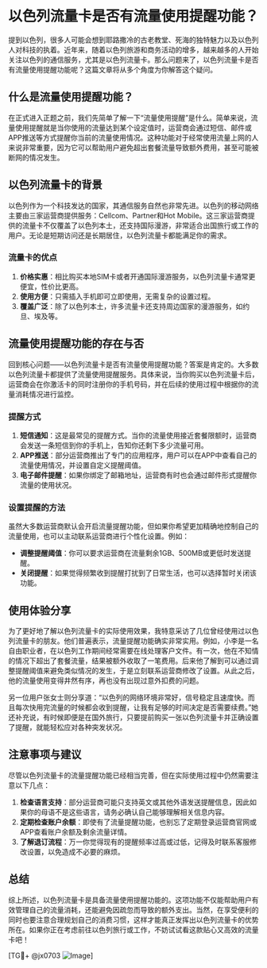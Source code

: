 # 以色列流量卡是否有流量使用提醒功能？

提到以色列，很多人可能会想到耶路撒冷的古老教堂、死海的独特魅力以及以色列人对科技的执着。近年来，随着以色列旅游和商务活动的增多，越来越多的人开始关注以色列的通信服务，尤其是以色列流量卡。那么问题来了，以色列流量卡是否有流量使用提醒功能呢？这篇文章将从多个角度为你解答这个疑问。

## 什么是流量使用提醒功能？

在正式进入正题之前，我们先简单了解一下“流量使用提醒”是什么。简单来说，流量使用提醒就是当你使用的流量达到某个设定值时，运营商会通过短信、邮件或APP推送等方式提醒你当前的流量使用情况。这种功能对于经常使用流量上网的人来说非常重要，因为它可以帮助用户避免超出套餐流量导致额外费用，甚至可能被断网的情况发生。

## 以色列流量卡的背景

以色列作为一个科技发达的国家，其通信服务自然也非常先进。以色列的移动网络主要由三家运营商提供服务：Cellcom、Partner和Hot Mobile。这三家运营商提供的流量卡不仅覆盖了以色列本土，还支持国际漫游，非常适合出国旅行或工作的用户。无论是短期访问还是长期居住，以色列流量卡都能满足你的需求。

### 流量卡的优点

1. **价格实惠**：相比购买本地SIM卡或者开通国际漫游服务，以色列流量卡通常更便宜，性价比更高。
2. **使用方便**：只需插入手机即可立即使用，无需复杂的设置过程。
3. **覆盖广泛**：除了以色列本土，许多流量卡还支持周边国家的漫游服务，如约旦、埃及等。

## 流量使用提醒功能的存在与否

回到核心问题——以色列流量卡是否有流量使用提醒功能？答案是肯定的。大多数以色列流量卡都提供了流量使用提醒服务。具体来说，当你购买以色列流量卡后，运营商会在你激活卡的同时注册你的手机号码，并在后续的使用过程中根据你的流量消耗情况进行监控。

### 提醒方式

1. **短信通知**：这是最常见的提醒方式。当你的流量使用接近套餐限额时，运营商会发送一条短信到你的手机上，告知你还剩下多少流量可用。
2. **APP推送**：部分运营商推出了专门的应用程序，用户可以在APP中查看自己的流量使用情况，并设置自定义提醒阈值。
3. **电子邮件提醒**：如果你绑定了邮箱地址，运营商有时也会通过邮件形式提醒你流量的使用状况。

### 设置提醒的方法

虽然大多数运营商默认会开启流量提醒功能，但如果你希望更加精确地控制自己的流量使用，也可以主动联系运营商进行个性化设置。例如：

- **调整提醒阈值**：你可以要求运营商在流量剩余1GB、500MB或更低时发送提醒。
- **关闭提醒**：如果觉得频繁收到提醒打扰到了日常生活，也可以选择暂时关闭该功能。

## 使用体验分享

为了更好地了解以色列流量卡的实际使用效果，我特意采访了几位曾经使用过以色列流量卡的朋友。他们普遍表示，流量提醒功能确实非常实用。例如，小李是一名自由职业者，在以色列工作期间经常需要在线处理客户文件。有一次，他在不知情的情况下超出了套餐流量，结果被额外收取了一笔费用。后来他了解到可以通过调整提醒阈值来避免类似情况的发生，于是立刻联系运营商修改了设置。从此之后，他的流量使用变得井然有序，再也没有出现过意外扣费的问题。

另一位用户张女士则分享道：“以色列的网络环境非常好，信号稳定且速度快。而且每次快用完流量的时候都会收到提醒，让我有足够的时间决定是否需要续费。”她还补充说，有时候即便是在国外旅行，只要提前购买一张以色列流量卡并正确设置了提醒，就能轻松应对各种突发状况。

## 注意事项与建议

尽管以色列流量卡的流量提醒功能已经相当完善，但在实际使用过程中仍然需要注意以下几点：

1. **检查语言支持**：部分运营商可能只支持英文或其他外语发送提醒信息，因此如果你的母语不是这些语言，请务必确认自己能够理解相关信息内容。
2. **定期检查账户余额**：即使有了流量提醒功能，也别忘了定期登录运营商官网或APP查看账户余额及剩余流量详情。
3. **了解退订流程**：万一你觉得现有的提醒频率过高或过低，记得及时联系客服修改设置，以免造成不必要的麻烦。

## 总结

综上所述，以色列流量卡是具备流量使用提醒功能的。这项功能不仅能帮助用户有效管理自己的流量消耗，还能避免因疏忽而导致的额外支出。当然，在享受便利的同时也要注意合理规划自己的消费习惯，这样才能真正发挥出以色列流量卡的优势所在。如果你正在考虑前往以色列旅行或工作，不妨试试看这款贴心又高效的流量卡吧！

[TG💪+ @jx0703 ![Image](https://github.com/user-attachments/assets/dbca1d08-cadb-493c-b0ec-ad6f7a83f270)]